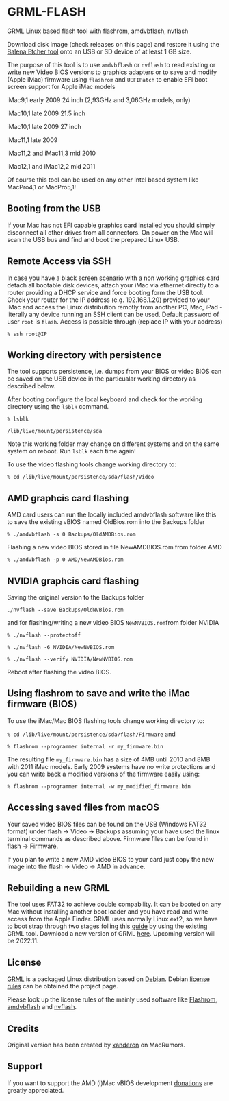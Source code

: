 # GRML-FLASH

GRML Linux based flash tool with flashrom, amdvbflash, nvflash 

Download disk image (check releases on this page) and restore it using the [Balena Etcher tool](https://www.balena.io/etcher/) onto an USB or SD device of at least 1 GB size.

The purpose of this tool is to use `amdvbflash` or `nvflash` to read existing or write new Video BIOS versions to graphics adapters or to save and modify (Apple iMac) firmware using `flashrom` and `UEFIPatch` to enable EFI boot screen support for Apple iMac models

iMac9,1 early 2009 24 inch (2,93GHz and 3,06GHz models, only)

iMac10,1 late 2009 21.5 inch

iMac10,1 late 2009 27 inch

iMac11,1 late 2009

iMac11,2 and iMac11,3 mid 2010

iMac12,1 and iMac12,2 mid 2011

Of course this tool can be used on any other Intel based system like MacPro4,1 or MacPro5,1!

## Booting from the USB 

If your Mac has not EFI capable graphics card installed you should simply disconnect all other drives from all connectors. On power on the Mac will scan the USB bus and find and boot the prepared Linux USB. 

## Remote Access via SSH

In case you have a black screen scenario with a non working graphics card detach all bootable disk devices, attach your iMac via ethernet directly to a router providing a DHCP service and force booting form the USB tool. Check your router for the IP address (e.g. 192.168.1.20) provided to your iMac and access the Linux distribution remotly from another PC, Mac, iPad - literally any device running an SSH client can be used. Default password of user `root` is `flash`. Access is possible through (replace IP with your address)

`
% ssh root@IP 
`
## Working directory with persistence

The tool supports persistence, i.e. dumps from your BIOS or video BIOS can be saved on the USB device in the particualar working directory as described below.

After booting configure the local keyboard and check for the working directory using the `lsblk` command. 

`
% lsblk
`

`
/lib/live/mount/persistence/sda
`

Note this working folder may change on different systems and on the same system on reboot. Run `lsblk` each time again!

To use the video flashing tools change working directory to:

`
% cd /lib/live/mount/persistence/sda/flash/Video 
`

## AMD graphcis card flashing

AMD card users can run the locally included amdvbflash software like this to save the existing vBIOS named OldBios.rom into the Backups folder

`
% ./amdvbflash -s 0 Backups/OldAMDBios.rom 
`

Flashing a new video BIOS stored in file NewAMDBIOS.rom from folder AMD

`
% ./amdvbflash -p 0 AMD/NewAMDBios.rom 
`
## NVIDIA graphcis card flashing

Saving the original version to the Backups folder

`
./nvflash --save Backups/OldNVBios.rom
`

and for flashing/writing a new video BIOS `NewNVBIOS.rom`from folder NVIDIA

```
% ./nvflash --protectoff

% ./nvflash -6 NVIDIA/NewNVBIOS.rom

% ./nvflash --verify NVIDIA/NewNVBIOS.rom
```
Reboot after flashing the video BIOS.

## Using flashrom to save and write the iMac firmware (BIOS)

To use the iMac/Mac BIOS flashing tools change working directory to:

`
% cd /lib/live/mount/persistence/sda/flash/Firmware
`
and

`
% flashrom --programmer internal -r my_firmware.bin
`

The resulting file `my_firmware.bin` has a size of 4MB until 2010 and 8MB with 2011 iMac models. Early 2009 systems have no write protections and you can write back a modified versions of the firmware easily using:

`
% flashrom --programmer internal -w my_modified_firmware.bin
`

## Accessing saved files from macOS 

Your saved video BIOS files can be found on the USB (Windows FAT32 format) under flash -> Video -> Backups assuming your have used the linux terminal commands as described above. Firmware files can be found in flash -> Firmware.

If you plan to write a new AMD video BIOS to your card just copy the new image into the flash -> Video -> AMD in advance.

## Rebuilding a new GRML 

The tool uses FAT32 to achieve double compability. It can be booted on any Mac without installing another boot loader and you have read and write access from the Apple Finder. GRML uses normally Linux ext2, so we have to boot strap through two stages folling this [guide](https://forums.macrumors.com/threads/imac-2011-see-more-uefi-firmware-mod.2257435/post-31093603) by using the existing GRML tool. Download a new version of GRML [here](https://grml.org). Upcoming version will be 2022.11.

## License

[GRML](https://grml.org) is a packaged Linux distribution based on [Debian](https://www.debian.org). Debian [license rules](https://www.debian.org/legal/index.en.html) can be obtained the project page.

Please look up the license rules of the mainly used software like [Flashrom](https://www.flashrom.org/Flashrom), [amdvbflash](https://www.techpowerup.com/download/ati-atiflash/) and [nvflash](https://www.techpowerup.com/download/nvidia-nvflash/).

## Credits

Original version has been created by [xanderon](https://forums.macrumors.com/members/1201679/) on MacRumors.

## Support

If you want to support the AMD (i)Mac vBIOS development [donations](https://www.paypal.com/paypalme/Ausdauersportler) are greatly appreciated.

